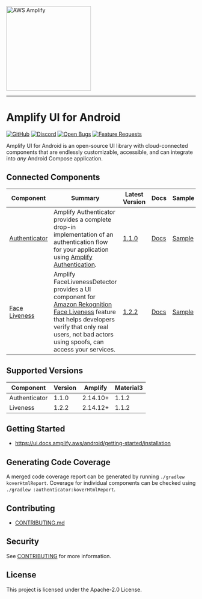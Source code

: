 <img src="https://s3.amazonaws.com/aws-mobile-hub-images/aws-amplify-logo.png" alt="AWS Amplify" width="225">

---

# Amplify UI for Android

[![GitHub](https://img.shields.io/github/license/aws-amplify/amplify-ui-android)](LICENSE)
[![Discord](https://img.shields.io/discord/308323056592486420?logo=discord)](https://discord.gg/jWVbPfC)
[![Open Bugs](https://img.shields.io/github/issues/aws-amplify/amplify-ui-android/bug?color=d73a4a&label=bugs)](https://github.com/aws-amplify/amplify-ui-android/issues?q=is%3Aissue+is%3Aopen+label%3Abug)
[![Feature Requests](https://img.shields.io/github/issues/aws-amplify/amplify-ui-android/feature-request?color=ff9001&label=feature%20requests)](https://github.com/aws-amplify/amplify-ui-android/issues?q=is%3Aissue+label%3Afeature-request+is%3Aopen)

Amplify UI for Android is an open-source UI library with cloud-connected components that are endlessly customizable, accessible, and can integrate into _any_ Android Compose application.

## Connected Components

| Component | Summary | Latest Version                                                                                       | Docs | Sample |
| --- | --- |------------------------------------------------------------------------------------------------------| --- | --- |
| [Authenticator](authenticator) | Amplify Authenticator provides a complete drop-in implementation of an authentication flow for your application using [Amplify Authentication](https://docs.amplify.aws/lib/auth/getting-started/q/platform/android/). | [1.1.0](https://github.com/aws-amplify/amplify-ui-android/releases/tag/release_authenticator_v1.1.0) | [Docs](https://ui.docs.amplify.aws/android/connected-components/authenticator) | [Sample](samples/authenticator/) |
| [Face Liveness](liveness) | Amplify FaceLivenessDetector provides a UI component for [Amazon Rekognition Face Liveness](https://aws.amazon.com/rekognition/face-liveness/) feature that helps developers verify that only real users, not bad actors using spoofs, can access your services. | [1.2.2](https://github.com/aws-amplify/amplify-ui-android/releases/tag/release_liveness_v1.2.2)      | [Docs](https://ui.docs.amplify.aws/android/connected-components/liveness) | [Sample](samples/liveness/) |

## Supported Versions

| Component | Version | Amplify  | Material3 |
| --- |---------|----------|-----------|
| Authenticator | 1.1.0   | 2.14.10+ | 1.1.2     |
| Liveness | 1.2.2   | 2.14.12+ | 1.1.2     |

## Getting Started

- https://ui.docs.amplify.aws/android/getting-started/installation

## Generating Code Coverage

A merged code coverage report can be generated by running `./gradlew koverHtmlReport`. Coverage for individual components can be checked using `./gradlew :authenticator:koverHtmlReport`.

## Contributing

- [CONTRIBUTING.md](/CONTRIBUTING.md)

## Security

See [CONTRIBUTING](CONTRIBUTING.md#security-issue-notifications) for more information.

## License

This project is licensed under the Apache-2.0 License.
